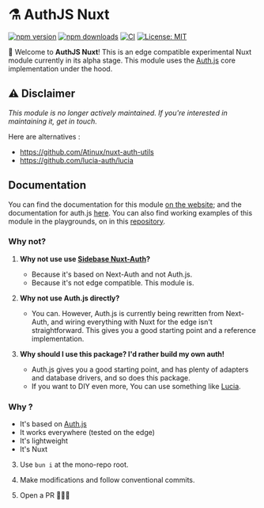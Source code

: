 # ⚗️ AuthJS Nuxt

[![npm version][npm-version-src]][npm-version-href]
[![npm downloads][npm-downloads-src]][npm-downloads-href]
[![CI](https://github.com/Hebilicious/authjs-nuxt/actions/workflows/ci.yaml/badge.svg)](https://github.com/Hebilicious/authjs-nuxt/actions/workflows/ci.yaml)
[![License: MIT](https://img.shields.io/badge/License-MIT-yellow.svg)](https://opensource.org/licenses/MIT)

[npm-version-src]: https://img.shields.io/npm/v/@hebilicious/authjs-nuxt
[npm-version-href]: https://npmjs.com/package/@hebilicious/authjs-nuxt
[npm-downloads-src]: https://img.shields.io/npm/dm/@hebilicious/authjs-nuxt
[npm-downloads-href]: https://npmjs.com/package/@hebilicious/authjs-nuxt

🚀 Welcome to __AuthJS Nuxt__!  This is an edge compatible experimental Nuxt module currently in its alpha stage.
This module uses the [Auth.js](https://github.com/nextauthjs/next-auth) core implementation under the hood.

## ⚠️ Disclaimer

_This module is no longer actively maintained. If you're interested in maintaining it, get in touch._

Here are alternatives : 

- https://github.com/Atinux/nuxt-auth-utils
- https://github.com/lucia-auth/lucia

## Documentation

You can find the documentation for this module [on the website](https://authjs-nuxt.pages.dev/); and the documentation for auth.js [here](https://authjs.dev/).
You can also find working examples of this module in the playgrounds, on in this [repository](https://github.com/Hebilicious/authjs-nuxt-examples).

### Why not?

1. **Why not use use [Sidebase Nuxt-Auth](https://github.com/sidebase/sidebase)?**

    - Because it's based on Next-Auth and not Auth.js.
    - Because it's not edge compatible. This module is.

2. **Why not use Auth.js directly?**
  
   - You can. However, Auth.js is currently being rewritten from Next-Auth, and wiring everything with Nuxt for the edge isn't straightforward. This gives you a good starting point and a reference implementation.

3. **Why should I use this package? I'd rather build my own auth!**

   - Auth.js gives you a good starting point, and has plenty of adapters and database drivers, and so does this package.
   - If you want to DIY even more, You can use something like [Lucia](https://github.com/pilcrowOnPaper/lucia).

### Why ?

- It's based on [Auth.js](https://github.com/nextauthjs/next-auth)
- It works everywhere (tested on the edge)
- It's lightweight
- It's Nuxt
3. Use `bun i` at the mono-repo root.

4. Make modifications and follow conventional commits.

5. Open a PR 🚀🚀🚀
